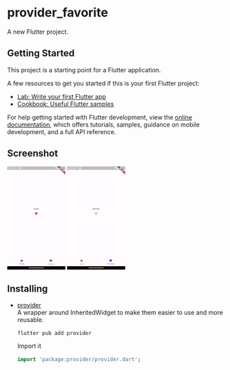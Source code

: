 # provider_favorite

A new Flutter project.

## Getting Started

This project is a starting point for a Flutter application.

A few resources to get you started if this is your first Flutter project:

- [Lab: Write your first Flutter app](https://docs.flutter.dev/get-started/codelab)
- [Cookbook: Useful Flutter samples](https://docs.flutter.dev/cookbook)

For help getting started with Flutter development, view the
[online documentation](https://docs.flutter.dev/), which offers tutorials,
samples, guidance on mobile development, and a full API reference.

## Screenshot

![Screenshot](./Screenshot.png)
![Screenshot2](./Screenshot2.png)

## Installing

- [provider](https://pub.dev/packages/provider)  
  A wrapper around InheritedWidget to make them easier to use and more reusable.

  ```shell
  flutter pub add provider
  ```

  Import it

  ```dart
  import 'package:provider/provider.dart';
  ```
